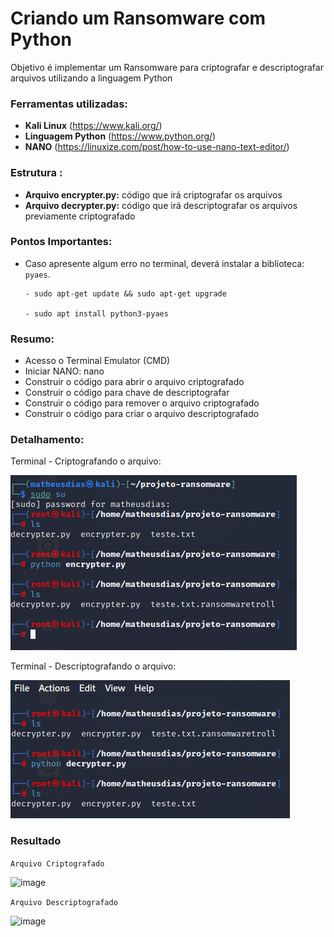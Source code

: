 # Criando um Ransomware com Python
Objetivo é implementar um Ransomware para criptografar e descriptografar arquivos utilizando a linguagem Python

### Ferramentas utilizadas:

- __Kali Linux__ (https://www.kali.org/)
- __Linguagem Python__ (https://www.python.org/)
- __NANO__ (https://linuxize.com/post/how-to-use-nano-text-editor/)

### Estrutura :
- __Arquivo encrypter.py:__ código que irá criptografar os arquivos
- __Arquivo decrypter.py:__ código que irá descriptografar os arquivos previamente criptografado


### Pontos Importantes:
 - Caso apresente algum erro no terminal, deverá instalar a biblioteca: ``` pyaes ```.

       - sudo apt-get update && sudo apt-get upgrade

       - sudo apt install python3-pyaes

### Resumo:

 - Acesso o Terminal Emulator (CMD)
 - Iniciar NANO: nano
 - Construir o código para abrir o arquivo criptografado
 - Construir o código para chave de descriptografar
 - Construir o código para remover o arquivo criptografado
 - Construir o código para criar o arquivo descriptografado

### Detalhamento:

Terminal - Criptografando o arquivo:

![image](./img/encrypter.png)

Terminal - Descriptografando o arquivo:

![image](./img/decrypter.png)


### Resultado

``` Arquivo Criptografado ```

![image](./img/teste-enc.png)

``` Arquivo Descriptografado ```

![image](./img/teste-desc.png)







